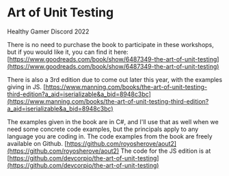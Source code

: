 # Art of Unit Testing

Healthy Gamer Discord 2022

There is no need to purchase the book to participate in these workshops, but if you would like it, you can find it here: [https://www.goodreads.com/book/show/6487349-the-art-of-unit-testing](https://www.goodreads.com/book/show/6487349-the-art-of-unit-testing)

There is also a 3rd edition due to come out later this year, with the examples giving in JS. [https://www.manning.com/books/the-art-of-unit-testing-third-edition?a_aid=iserializable&a_bid=8948c3bc](https://www.manning.com/books/the-art-of-unit-testing-third-edition?a_aid=iserializable&a_bid=8948c3bc)

The examples given in the book are in C#, and I'll use that as well when we need some concrete code examples, but the principals apply to any language you are coding in. The code examples from the book are freely available on Github. [https://github.com/royosherove/aout2](https://github.com/royosherove/aout2) The code for the JS edition is at [https://github.com/devcorpio/the-art-of-unit-testing](https://github.com/devcorpio/the-art-of-unit-testing)
